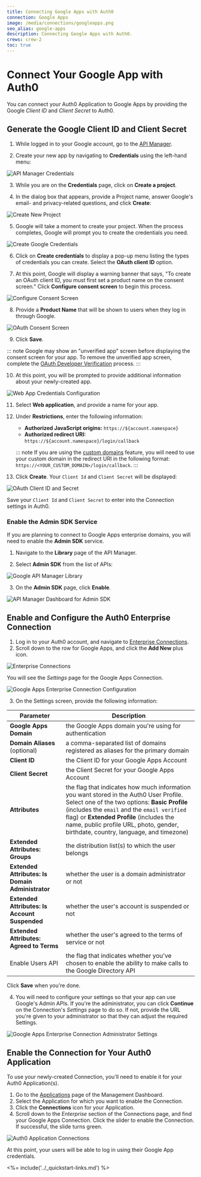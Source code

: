 ```yaml
---
title: Connecting Google Apps with Auth0
connection: Google Apps
image: /media/connections/googleapps.png
seo_alias: google-apps
description: Connecting Google Apps with Auth0.
crews: crew-2
toc: true
---
```


# Connect Your Google App with Auth0

You can connect your Auth0 Application to Google Apps by providing the Google *Client ID* and *Client Secret* to Auth0.

## Generate the Google Client ID and Client Secret

1. While logged in to your Google account, go to the [API Manager](https://console.developers.google.com/projectselector/apis/credentials).

2. Create your new app by navigating to **Credentials** using the left-hand menu:

  ![API Manager Credentials](/media/articles/connections/social/google/credentials.png)

3. While you are on the **Credentials** page, click on **Create a project**.

4. In the dialog box that appears, provide a Project name, answer Google's email- and privacy-related questions, and click **Create**:

  ![Create New Project](/media/articles/connections/social/google/create-new-project.png)

5. Google will take a moment to create your project. When the process completes, Google will prompt you to create the credentials you need.

  ![Create Google Credentials](/media/articles/connections/social/google/create-credentials.png)

6. Click on **Create credentials** to display a pop-up menu listing the types of credentials you can create. Select the **OAuth client ID** option.

7. At this point, Google will display a warning banner that says, "To create an OAuth client ID, you must first set a product name on the consent screen." Click **Configure consent screen** to begin this process.

  ![Configure Consent Screen](/media/articles/connections/social/google/create-client-id.png)

8. Provide a **Product Name** that will be shown to users when they log in through Google.

  ![OAuth Consent Screen](/media/articles/connections/social/google/oauth-consent-screen.png)

9. Click **Save**.

::: note
Google may show an "unverified app" screen before displaying the consent screen for your app. To remove the unverified app screen, complete the [OAuth Developer Verification](https://support.google.com/code/contact/oauth_app_verification) process.
:::

10. At this point, you will be prompted to provide additional information about your newly-created app.

  ![Web App Credentials Configuration](/media/articles/connections/social/google/create-client-id-config.png)

11. Select **Web application**, and provide a name for your app.

12. Under **Restrictions**, enter the following information:

    * **Authorized JavaScript origins:** `https://${account.namespace}`
    * **Authorized redirect URI:** `https://${account.namespace}/login/callback`

    ::: note
    If you are using the [custom domains](/custom-domains) feature, you will need to use your custom domain in the redirect URI in the following format: `https://<YOUR_CUSTOM_DOMAIN>/login/callback`.
    :::

13. Click **Create**. Your `Client Id` and `Client Secret` will be displayed:

  ![OAuth Client ID and Secret](/media/articles/connections/social/google/oauth-client-info.png)

  Save your `Client Id` and `Client Secret` to enter into the Connection settings in Auth0.

### Enable the Admin SDK Service

If you are planning to connect to Google Apps enterprise domains, you will need to enable the **Admin SDK** service.

1. Navigate to the **Library** page of the API Manager.

2. Select **Admin SDK** from the list of APIs:

  ![Google API Manager Library](/media/articles/connections/social/google/api-manager-library.png)

3. On the **Admin SDK** page, click **Enable**.

  ![API Manager Dashboard for Admin SDK](/media/articles/connections/social/google/enable-admin-sdk.png)

## Enable and Configure the Auth0 Enterprise Connection

1. Log in to your Auth0 account, and navigate to [Enterprise Connections](${manage_url}/#/connections/enterprise).
2. Scroll down to the row for Google Apps, and click the **Add New** plus icon.

  ![Enterprise Connections](/media/articles/connections/enterprise/google/enterprise-connections.png)

  You will see the *Settings* page for the Google Apps Connection.

  ![Google Apps Enterprise Connection Configuration](/media/articles/connections/enterprise/google/google-apps-connection-settings.png)

3. On the Settings screen, provide the following information:

| Parameter | Description |
| - | - |
| **Google Apps Domain** | the Google Apps domain you're using for authentication |
| **Domain Aliases** (optional) | a comma-separated list of domains registered as aliases for the primary domain |
| **Client ID** | the Client ID for your Google Apps Account |
| **Client Secret** | the Client Secret for your Google Apps Account |
| **Attributes** | the flag that indicates how much information you want stored in the Auth0 User Profile. Select one of the two options: **Basic Profile** (includes the `email` and the `email verified` flag) or **Extended Profile** (includes the name, public profile URL, photo, gender, birthdate, country, language, and timezone) |
| **Extended Attributes: Groups** | the distribution list(s) to which the user belongs |
| **Extended Attributes: Is Domain Administrator** | whether the user is a domain administrator or not |
| **Extended Attributes: Is Account Suspended**  | whether the user's account is suspended or not |
| **Extended Attributes: Agreed to Terms** | whether the user's agreed to the terms of service or not |
| Enable Users API | the flag that indicates whether you've chosen to enable the ability to make calls to the Google Directory API |

Click **Save** when you're done.

4. You will need to configure your settings so that your app can use Google's Admin APIs. If you're the administrator, you can click **Continue** on the Connection's *Settings* page to do so. If not, provide the URL you're given to your administrator so that they can adjust the required Settings.

  ![Google Apps Enterprise Connection Administrator Settings](/media/articles/connections/enterprise/google/config-settings.png)

## Enable the Connection for Your Auth0 Application

To use your newly-created Connection, you'll need to enable it for your Auth0 Application(s).

1. Go to the [Applications](${manage_url}/#/applications) page of the Management Dashboard.
2. Select the Application for which you want to enable the Connection.
3. Click the **Connections** icon for your Application.
4. Scroll down to the *Enterprise* section of the Connections page, and find your Google Apps Connection. Click the slider to enable the Connection. If successful, the slide turns green.

![Auth0 Application Connections](/media/articles/connections/enterprise/google/client-connection.png)

At this point, your users will be able to log in using their Google App credentials.

<%= include('../_quickstart-links.md') %>
